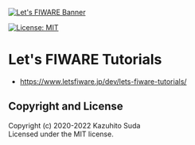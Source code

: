 [![Let's FIWARE Banner](https://github.com/lets-fiware/lets-fiware.tutorials/blob/gh-pages/img/lets-fiware-logo-non-free.png)](https://www.letsfiware.jp/)

[![License: MIT](https://img.shields.io/github/license/lets-fiware/fiware-pi.svg)](https://opensource.org/licenses/MIT)

# Let's FIWARE Tutorials

- https://www.letsfiware.jp/dev/lets-fiware-tutorials/

## Copyright and License

Copyright (c) 2020-2022 Kazuhito Suda<br>
Licensed under the MIT license.
